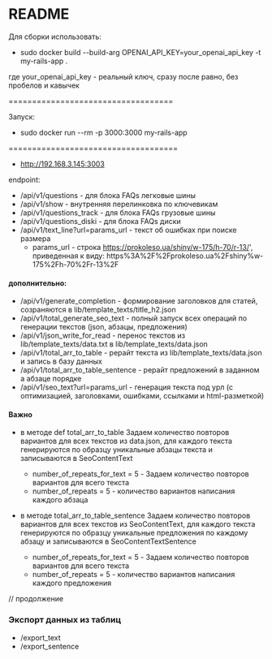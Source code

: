 # README
Для сборки использовать:
* sudo docker build --build-arg OPENAI_API_KEY=your_openai_api_key -t my-rails-app .

 
где your_openai_api_key - реальный ключ,  сразу после равно, без пробелов и кавычек

===================================

Запуск:
* sudo docker run --rm -p 3000:3000 my-rails-app

====================================
* http://192.168.3.145:3003

endpoint:
* /api/v1/questions  - для блока FAQs легковые шины
* /api/v1/show - внутренняя перелинковка по ключевикам
* /api/v1/questions_track - для блока FAQs грузовые шины
* /api/v1/questions_diski - для блока FAQs диски
* /api/v1/text_line?url=params_url - текст об ошибках при поиске размера
  * params_url - строка https://prokoleso.ua/shiny/w-175/h-70/r-13/', приведенная к виду: https%3A%2F%2Fprokoleso.ua%2Fshiny%w-175%2Fh-70%2Fr-13%2F

#### дополнительно:
* /api/v1/generate_completion - формирование заголовков для статей, созраняются в lib/template_texts/title_h2.json
* /api/v1/total_generate_seo_text - полный запуск всех операций по генерации текстов (json, абзацы, предложения)
* /api/v1/json_write_for_read - перенос текстов из lib/template_texts/data.txt в lib/template_texts/data.json
* /api/v1/total_arr_to_table - рерайт текста из lib/template_texts/data.json и запись в базу данных
* /api/v1/total_arr_to_table_sentence - рерайт предложений в заданном а абзаце порядке 
* /api/v1/seo_text?url=params_url - генерация текста под урл (с оптимизацией, заголовками, ошибками, ссылками и html-разметкой)

#### Важно
* в методе def total_arr_to_table Задаем количество повторов вариантов для всех текстов из data.json, 
для каждого текста генерируются по образцу уникальные абзацы текста и записываются в SeoContentText 
  * number_of_repeats_for_text = 5 - Задаем количество повторов вариантов для всего текста
  * number_of_repeats = 5 - количество вариантов написания каждого абзаца
  
* в методе total_arr_to_table_sentence Задаем количество повторов вариантов для всех текстов из SeoContentText, 
для каждого текста генерируются по образцу уникальные предложения по каждому абзацу и записываются в SeoContentTextSentence 
  * number_of_repeats_for_text = 5 - Задаем количество повторов вариантов для всего текста 
  * number_of_repeats = 5 - количество вариантов написания каждого предложения

// продолжение

### Экспорт данных из таблиц
* /export_text 
* /export_sentence